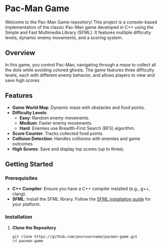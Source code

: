# Pac-Man Game

Welcome to the Pac-Man Game repository! This project is a console-based implementation of the classic Pac-Man game developed in C++ using the Simple and Fast Multimedia Library (SFML). It features multiple difficulty levels, dynamic enemy movements, and a scoring system.

## Overview

In this game, you control Pac-Man, navigating through a maze to collect all the dots while avoiding colored ghosts. The game features three difficulty levels, each with different enemy behavior, and allows players to view and save high scores.

## Features

- **Game World Map**: Dynamic maze with obstacles and food points.
- **Difficulty Levels**:
  - **Easy**: Random enemy movements.
  - **Medium**: Faster enemy movements.
  - **Hard**: Enemies use Breadth-First Search (BFS) algorithm.
- **Score Counter**: Tracks collected food points.
- **Collision Detection**: Handles collisions with enemies and game outcomes.
- **High Scores**: Save and display top scores (up to three).

## Getting Started

### Prerequisites

- **C++ Compiler**: Ensure you have a C++ compiler installed (e.g., g++, clang).
- **SFML**: Install the SFML library. Follow the [SFML installation guide](https://www.sfml-dev.org/download.php) for your platform.

### Installation

1. **Clone the Repository**

   ```bash
   git clone https://github.com/yourusername/pacman-game.git
   cd pacman-game
